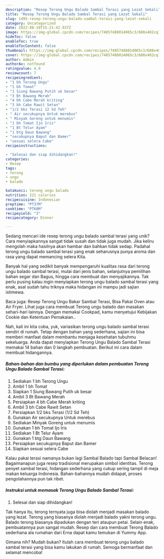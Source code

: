 ```yaml
---
description: "Resep Terong Ungu Balado Sambal Terasi yang Lezat Sekali"
title: "Resep Terong Ungu Balado Sambal Terasi yang Lezat Sekali"
slug: 1495-resep-terong-ungu-balado-sambal-terasi-yang-lezat-sekali
category: Uncategorized
date: 2022-08-10T15:21:42.937Z
image: https://img-global.cpcdn.com/recipes/74857488014065c3/680x482cq70/terong-ungu-balado-sambal-terasi-foto-resep-utama.jpg
hideToc: false
enableToc: true
enableTocContent: false
thumbnail: https://img-global.cpcdn.com/recipes/74857488014065c3/680x482cq70/terong-ungu-balado-sambal-terasi-foto-resep-utama.jpg
cover: https://img-global.cpcdn.com/recipes/74857488014065c3/680x482cq70/terong-ungu-balado-sambal-terasi-foto-resep-utama.jpg
author: Admin
authorAv: notfound
ratingvalue: 4.9
reviewcount: 7
recipeingredient:
- "1 bh Terong Ungu"
- "1 bh Tomat"
- "1 Siung Bawang Putih uk besar"
- "3 Bt Bawang Merah"
- "4 bh Cabe Merah kriting"
- "3 bh Cabe Rawit Setan"
- "1/2 bks Terasi 12 Sd Teh"
- " Air secukupnya Untuk merebus"
- " Minyak Goreng untuk menumis"
- "1 bh Tomat Ijo Iris"
- "1 Bt Telur Ayam"
- "1 btg Daun Bawang"
- "secukupnya Baput dan Bamer"
- "sesuai selera Cabe"
recipeinstructions:

- "Selesai dan siap dihidangkan!"
categories:
- Resep
tags:
- terong
- ungu
- balado

katakunci: terong ungu balado 
nutrition: 221 calories
recipecuisine: Indonesian
preptime: "PT37M"
cooktime: "PT60M"
recipeyield: "3"
recipecategory: Dinner

---
```





Sedang mencari ide resep terong ungu balado sambal terasi yang unik? Cara menyiapkannya sangat tidak susah dan tidak juga mudah. Jika keliru mengolah maka hasilnya akan hambar dan bahkan tidak sedap. Padahal terong ungu balado sambal terasi yang enak seharusnya punya aroma dan rasa yang dapat memancing selera Kita.





Banyak hal yang sedikit banyak mempengaruhi kualitas rasa dari terong ungu balado sambal terasi, mulai dari jenis bahan, selanjutnya pemilihan bahan segar dan Bagus, hingga cara membuat dan menyajikannya. Tak perlu pusing kalau ingin menyiapkan terong ungu balado sambal terasi yang enak,      asal sudah tahu triknya maka hidangan ini mampu jadi sajian istimewa.














Baca juga: Resep Terong Ungu Bakar Sambal Terasi, Bisa Pakai Oven atau Air Fryer. Lihat juga cara membuat Terong ungu balado dan masakan sehari-hari lainnya. Dengan memakai Cookpad, kamu menyetujui Kebijakan Cookie dan Ketentuan Pemakaian..






Nah, kali ini kita coba, yuk, variasikan terong ungu balado sambal terasi sendiri di rumah. Tetap dengan bahan yang sederhana, sajian ini bisa memberi manfaat dalam membantu menjaga kesehatan tubuhmu sekeluarga. Anda dapat menyiapkan Terong Ungu Balado Sambal Terasi memakai 14 bahan dan 0 langkah pembuatan. Berikut ini cara dalam membuat hidangannya.

<!--inarticleads1-->

##### Bahan-bahan dan bumbu yang diperlukan dalam pembuatan Terong Ungu Balado Sambal Terasi:

1. Sediakan 1 bh Terong Ungu
1. Ambil 1 bh Tomat
1. Siapkan 1 Siung Bawang Putih uk besar
1. Ambil 3 Bt Bawang Merah
1. Persiapkan 4 bh Cabe Merah kriting
1. Ambil 3 bh Cabe Rawit Setan
1. Persiapkan 1/2 bks Terasi (1/2 Sd Teh)
1. Gunakan  Air secukupnya Untuk merebus
1. Sediakan  Minyak Goreng untuk menumis
1. Gunakan 1 bh Tomat Ijo Iris
1. Sediakan 1 Bt Telur Ayam
1. Gunakan 1 btg Daun Bawang
1. Persiapkan secukupnya Baput dan Bamer
1. Siapkan sesuai selera Cabe


Kalau pakai terasi namanya bukan lagi Sambal Balado tapi Sambal Belacan! Bagaimanapun juga resep tradisional merupakan simbol identitas. Terong penyet sambal terasi, hidangan sederhana yang cukup sering tampil di meja makan keluarga Indonesia. Bahan-bahannya mudah didapat, proses pengolahannya pun tak ribet. 

<!--inarticleads2-->

##### Instruksi untuk memasak Terong Ungu Balado Sambal Terasi:


1. Selesai dan siap dihidangkan!

Tak hanya itu, terong ternyata juga bisa diolah menjadi masakan balado yang lezat. Terong yang biasanya diolah menjadi balado yakni terong ungu. Balado terong biasanya dipadukan dengan teri ataupun petai. Selain enak, pembuatannya pun sangat mudah. Resep dan cara membuat Terong Balado sederhana ala rumahan dari Erna dapat kamu temukan di Yummy App. 

Gimana nih? Mudah bukan? Itulah cara membuat terong ungu balado sambal terasi yang bisa kamu lakukan di rumah. Semoga bermanfaat dan selamat mencoba!
